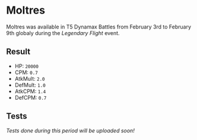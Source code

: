 # Moltres

Moltres was available in T5 Dynamax Battles from February 3rd to February 9th globaly during the *Legendary Flight* event.

## Result

- HP: `20000`
- CPM: `0.7`
- AtkMult: `2.0`
- DefMult: `1.0`
- AtkCPM: `1.4`
- DefCPM: `0.7`

## Tests

*Tests done during this period will be uploaded soon!*
